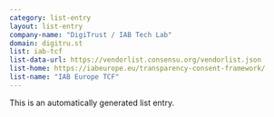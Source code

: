 ```yaml
---
category: list-entry
layout: list-entry
company-name: "DigiTrust / IAB Tech Lab"
domain: digitru.st
list: iab-tcf
list-data-url: https://vendorlist.consensu.org/vendorlist.json
list-home: https://iabeurope.eu/transparency-consent-framework/
list-name: "IAB Europe TCF"
---
```


This is an automatically generated list entry.
